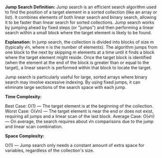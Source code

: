 **Jump Search**
**Definition:**
Jump search is an efficient search algorithm used to find the position of a target element in a sorted collection (like an array or list). 
It combines elements of both linear search and binary search, allowing it to be faster than linear search for sorted collections.
Jump search works by jumping ahead by fixed steps (or "jumps") and then performing a linear search within a small block where the target element is 
likely to be found.

**Explanation:**
In jump search, the collection is divided into blocks of size m (typically √n, where n is the number of elements). 
The algorithm jumps from one block to the next by skipping m elements at a time until it finds a block where the target element might reside.
Once the target block is identified (when the element at the end of the block is greater than or equal to the target), a linear search is performed 
within that block to locate the target.

Jump search is particularly useful for large, sorted arrays where binary search may involve excessive indexing. By using fixed jumps, 
it can eliminate large sections of the search space with each jump.

**Time Complexity:**

Best Case: O(1) — The target element is at the beginning of the collection.
Worst Case: O(√n) — The target element is near the end or does not exist, requiring all jumps and a linear scan of the last block.
Average Case: O(√n) — On average, the search requires about √n comparisons due to the jump and linear scan combination.

**Space Complexity:**

O(1) — Jump search only needs a constant amount of extra space for variables, regardless of the collection's size.
